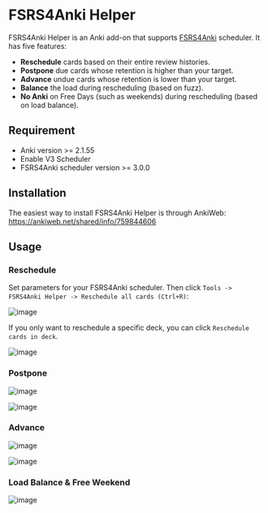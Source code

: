 # FSRS4Anki Helper

FSRS4Anki Helper is an Anki add-on that supports [FSRS4Anki](https://github.com/open-spaced-repetition/fsrs4anki) scheduler. It has five features:
- **Reschedule** cards based on their entire review histories.
- **Postpone** due cards whose retention is higher than your target.
- **Advance** undue cards whose retention is lower than your target.
- **Balance** the load during rescheduling (based on fuzz).
- **No Anki** on Free Days (such as weekends) during rescheduling (based on load balance).

## Requirement

- Anki version >= 2.1.55
- Enable V3 Scheduler
- FSRS4Anki scheduler version >= 3.0.0

## Installation

The easiest way to install FSRS4Anki Helper is through AnkiWeb: https://ankiweb.net/shared/info/759844606

## Usage

### Reschedule

Set parameters for your FSRS4Anki scheduler. Then click `Tools -> FSRS4Anki Helper -> Reschedule all cards (Ctrl+R)`:

![image](https://user-images.githubusercontent.com/32575846/218268780-1c757764-bd2b-42ba-8fab-3f42f526fdb4.png)

If you only want to reschedule a specific deck, you can click `Reschedule cards in deck`.

![image](https://user-images.githubusercontent.com/32575846/218268855-b3f42550-538d-43d1-a711-daf111e74ddb.png)


### Postpone

![image](https://user-images.githubusercontent.com/32575846/218268927-b47050d0-bf4f-4ebd-b84f-c51b28e00012.png)

![image](https://user-images.githubusercontent.com/32575846/218268959-ee1f49d7-b41e-4de9-8d65-25fecb63474f.png)



### Advance

![image](https://user-images.githubusercontent.com/32575846/218268901-8b735296-fea4-426d-949e-11b1f3a410a8.png)

![image](https://user-images.githubusercontent.com/32575846/218268974-4d6f8983-24c5-48aa-b942-b3f82a05ec37.png)

### Load Balance & Free Weekend

![image](https://user-images.githubusercontent.com/32575846/218268644-7432790e-4665-430d-aa22-5826700e17bd.png)
